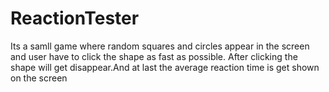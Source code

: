 # ReactionTester
Its a samll game where random squares and circles appear in the screen and user have to click the shape as fast as possible.
After clicking the shape will get disappear.And at last the average reaction time is get shown on the screen
